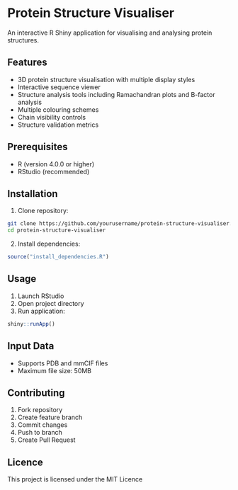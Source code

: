 # Protein Structure Visualiser

An interactive R Shiny application for visualising and analysing protein structures.

## Features
- 3D protein structure visualisation with multiple display styles
- Interactive sequence viewer
- Structure analysis tools including Ramachandran plots and B-factor analysis
- Multiple colouring schemes
- Chain visibility controls
- Structure validation metrics

## Prerequisites
- R (version 4.0.0 or higher)
- RStudio (recommended)

## Installation

1. Clone repository:
```bash
git clone https://github.com/yourusername/protein-structure-visualiser.git
cd protein-structure-visualiser
```

2. Install dependencies:
```r
source("install_dependencies.R")
```

## Usage
1. Launch RStudio
2. Open project directory
3. Run application:
```r
shiny::runApp()
```

## Input Data
- Supports PDB and mmCIF files
- Maximum file size: 50MB

## Contributing
1. Fork repository
2. Create feature branch
3. Commit changes
4. Push to branch
5. Create Pull Request

## Licence
This project is licensed under the MIT Licence
